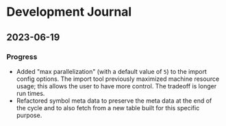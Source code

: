 # Development Journal

## 2023-06-19

### Progress

- Added "max parallelization" (with a default value of `5`) to the import config options. The import tool previously maximized machine resource usage; this allows the user to have more control. The tradeoff is longer run times.
- Refactored symbol meta data to preserve the meta data at the end of the cycle and to also fetch from a new table built for this specific purpose.

